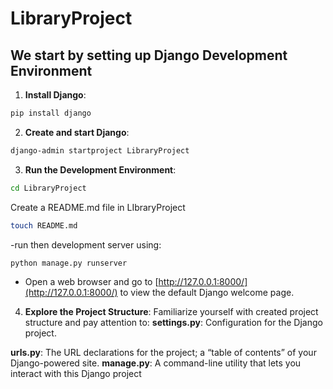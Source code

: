 # LibraryProject

## We start by setting up Django Development Environment
1. **Install Django**:
```bash 
pip install django
```
2. **Create and start Django**:
```bash
django-admin startproject LibraryProject
```
3. **Run the Development Environment**:
```bash
cd LibraryProject
```
Create a README.md file in LIbraryProject
```bash 
touch README.md
```
-run then development server using: 
```bash
python manage.py runserver
```
 - Open a web browser and go to [http://127.0.0.1:8000/](http://127.0.0.1:8000/) to view the default Django welcome page.

4. **Explore the Project Structure**:
Familiarize yourself with created project structure and pay attention to:
**settings.py**: Configuration for the Django project.

**urls.py**: The URL declarations for the project; a “table of contents” of your Django-powered site.
**manage.py**: A command-line utility that lets you interact with this Django project
